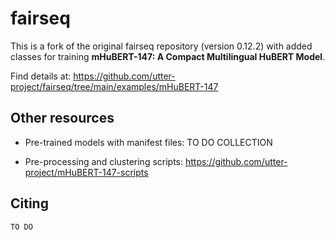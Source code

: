 # fairseq

This is a fork of the original fairseq repository (version 0.12.2) with added classes for training **mHuBERT-147: A Compact Multilingual HuBERT Model**.

Find details at: https://github.com/utter-project/fairseq/tree/main/examples/mHuBERT-147

## Other resources

* Pre-trained models with manifest files: TO DO COLLECTION

* Pre-processing and clustering scripts: https://github.com/utter-project/mHuBERT-147-scripts

## Citing

```
TO DO
```
